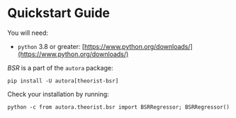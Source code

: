 # Quickstart Guide

You will need:

- `python` 3.8 or greater: [https://www.python.org/downloads/](https://www.python.org/downloads/)

*BSR* is a part of the `autora` package:

```shell
pip install -U autora[theorist-bsr]
```

Check your installation by running:
```shell
python -c from autora.theorist.bsr import BSRRegressor; BSRRegressor() 
```
